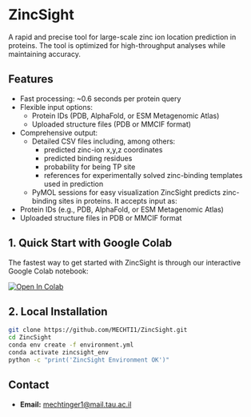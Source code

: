 ZincSight
=========

A rapid and precise tool for large-scale zinc ion location prediction in proteins. The tool is optimized for high-throughput analyses while maintaining accuracy.

## Features

- Fast processing: ~0.6 seconds per protein query
- Flexible input options:
  - Protein IDs (PDB, AlphaFold, or ESM Metagenomic Atlas)
  - Uploaded structure files (PDB or MMCIF format)
- Comprehensive output:
  - Detailed CSV files including, among others:
    * predicted zinc-ion x,y,z coordinates
    * predicted binding residues
    * probability for being TP site
    * references for experimentally solved zinc-binding templates used in prediction
  - PyMOL sessions for easy visualization
ZincSight predicts zinc-binding sites in proteins. It accepts input as:
- Protein IDs (e.g., PDB, AlphaFold, or ESM Metagenomic Atlas)
- Uploaded structure files in PDB or MMCIF format
   
## 1. Quick Start with Google Colab

The fastest way to get started with ZincSight is through our interactive Google Colab notebook:

[![Open In Colab](https://colab.research.google.com/assets/colab-badge.svg)](https://colab.research.google.com/github/MECHTI1/ZincSight/blob/master/ZincSight.ipynb)


## 2. Local Installation


```bash
git clone https://github.com/MECHTI1/ZincSight.git
cd ZincSight
conda env create -f environment.yml
conda activate zincsight_env
python -c "print('ZincSight Environment OK')"
```

## Contact
- **Email:** mechtinger1@mail.tau.ac.il  
